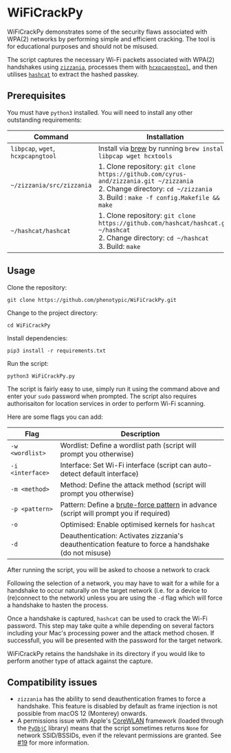 # WiFiCrackPy

WiFiCrackPy demonstrates some of the security flaws associated with WPA(2) networks by performing simple and efficient cracking. The tool is for educational purposes and should not be misused.

The script captures the necessary Wi-Fi packets associated with WPA(2) handshakes using [`zizzania`](https://github.com/cyrus-and/zizzania), processes them with [`hcxpcapngtool`](https://github.com/ZerBea/hcxtools), and then utilises [`hashcat`](https://github.com/hashcat/hashcat) to extract the hashed passkey.

## Prerequisites

You must have `python3` installed. You will need to install any other outstanding requirements:

| Command | Installation |
| --- | --- |
| `libpcap`, `wget`, `hcxpcapngtool` | Install via [brew](https://brew.sh) by running `brew install libpcap wget hcxtools` |
| `~/zizzania/src/zizzania` | 1. Clone repository: `git clone https://github.com/cyrus-and/zizzania.git ~/zizzania`<br>2. Change directory: `cd ~/zizzania`<br>3. Build : `make -f config.Makefile && make` |
| `~/hashcat/hashcat` | 1. Clone repository: `git clone https://github.com/hashcat/hashcat.git ~/hashcat`<br>2. Change directory: `cd ~/hashcat`<br>3. Build: `make` |

## Usage

Clone the repository:
```
git clone https://github.com/phenotypic/WiFiCrackPy.git
```

Change to the project directory:
```
cd WiFiCrackPy
```

Install dependencies:
```
pip3 install -r requirements.txt
```

Run the script:
```
python3 WiFiCrackPy.py
```

The script is fairly easy to use, simply run it using the command above and enter your `sudo` password when prompted. The script also requires authorisaiton for location services in order to perform Wi-Fi scanning.

Here are some flags you can add:

| Flag | Description |
| --- | --- |
| `-w <wordlist>` | Wordlist: Define a wordlist path (script will prompt you otherwise) |
| `-i <interface>` | Interface: Set Wi-Fi interface (script can auto-detect default interface) |
| `-m <method>` | Method: Define the attack method (script will prompt you otherwise) |
| `-p <pattern>` | Pattern: Define a [brute-force pattern](https://hashcat.net/wiki/doku.php?id=mask_attack) in advance (script will prompt you if required) |
| `-o` | Optimised: Enable optimised kernels for `hashcat` |
| `-d` | Deauthentication: Activates zizzania's deauthentication feature to force a handshake (do not misuse) |

After running the script, you will be asked to choose a network to crack

Following the selection of a network, you may have to wait for a while for a handshake to occur naturally on the target network (i.e. for a device to (re)connect to the network) unless you are using the `-d` flag which will force a handshake to hasten the process.

Once a handshake is captured, `hashcat` can be used to crack the Wi-Fi password. This step may take quite a while depending on several factors including your Mac's processing power and the attack method chosen. If successfull, you will be presented with the password for the target network.

WiFiCrackPy retains the handshake in its directory if you would like to perform another type of attack against the capture.

## Compatibility issues

- `zizzania` has the ability to send deauthentication frames to force a handshake. This feature is disabled by default as frame injection is not possible from macOS 12 (Monterey) onwards.
- A permissions issue with Apple's [CoreWLAN](https://developer.apple.com/documentation/corewlan) framework (loaded through the [`PyObjC`](https://github.com/ronaldoussoren/pyobjc) library) means that the script sometimes returns `None` for network SSID/BSSIDs, even if the relevant permissions are granted. See [#19](/../../issues/19) for more information.
